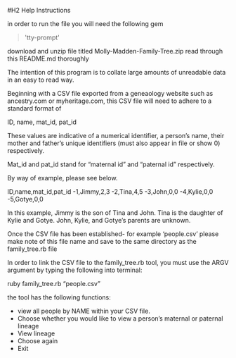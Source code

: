 #H2 Help Instructions

in order to run the file you will need the following gem
> 'tty-prompt'

download and unzip file titled Molly-Madden-Family-Tree.zip
read through this README.md thoroughly

The intention of this program is to collate large amounts of unreadable data in an easy to read way.

Beginning with a CSV file exported from a geneaology website such as ancestry.com or myheritage.com, this CSV file will need to adhere to a standard format of 

ID, name, mat_id, pat_id

These values are indicative of a numerical identifier, a person’s name, their mother and father’s unique identifiers (must also appear in file or show 0) respectively.

Mat_id and pat_id stand for “maternal id” and “paternal id” respectively.

By way of example, please see below.

ID,name,mat_id,pat_id
-1,Jimmy,2,3
-2,Tina,4,5
-3,John,0,0
-4,Kylie,0,0
-5,Gotye,0,0

In this example, Jimmy is the son of Tina and John. Tina is the daughter of Kylie and Gotye. John, Kylie, and Gotye’s parents are unknown.

Once the CSV file has been established- for example ‘people.csv’ please make note of this file name and save to the same directory as the family_tree.rb file

In order to link the CSV file to the family_tree.rb tool, you must use the ARGV argument by typing the following into terminal:

ruby family_tree.rb “people.csv”

the tool has the following functions:
- view all people by NAME within your CSV file.
- Choose whether you would like to view a person’s maternal or paternal lineage
- View lineage
- Choose again
- Exit
